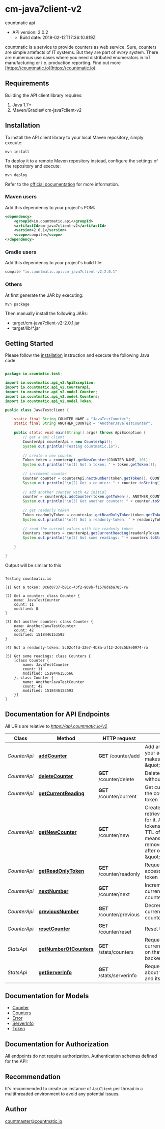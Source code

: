 # cm-java7client-v2

countmatic api
- API version: 2.0.2
  - Build date: 2018-02-12T17:36:10.819Z

countmatic is a service to provide counters as web service. Sure, counters are simple artefacts of IT systems. But they are part of *every* system. There are numerous use cases where you need distributed enumerators in IoT manufacturing or i.e. production reporting.    Find out more [https://countmatic.io](https://countmatic.io).


## Requirements

Building the API client library requires:
1. Java 1.7+
2. Maven/Gradle# cm-java7client-v2


## Installation

To install the API client library to your local Maven repository, simply execute:

```shell
mvn install
```

To deploy it to a remote Maven repository instead, configure the settings of the repository and execute:

```shell
mvn deploy
```

Refer to the [official documentation](https://maven.apache.org/plugins/maven-deploy-plugin/usage.html) for more information.

### Maven users

Add this dependency to your project's POM:

```xml
<dependency>
    <groupId>io.countmatic.api</groupId>
    <artifactId>cm-java7client-v2</artifactId>
    <version>2.0.1</version>
    <scope>compile</scope>
</dependency>
```

### Gradle users

Add this dependency to your project's build file:

```groovy
compile "io.countmatic.api:cm-java7client-v2:2.0.1"
```

### Others

At first generate the JAR by executing:

    mvn package

Then manually install the following JARs:

* target/cm-java7client-v2-2.0.1.jar
* target/lib/*.jar

## Getting Started

Please follow the [installation](#installation) instruction and execute the following Java code:

```java

package io.countmtic.test;

import io.countmatic.api_v2.ApiException;
import io.countmatic.api_v2.CounterApi;
import io.countmatic.api_v2.model.Counter;
import io.countmatic.api_v2.model.Counters;
import io.countmatic.api_v2.model.Token;

public class JavaTestclient {

	static final String COUNTER_NAME = "JavaTestCounter";
	static final String ANOTHER_COUNTER = "AnotherJavaTestCounter";
	
	public static void main(String[] args) throws ApiException {
		// get a api client
		CounterApi counterApi = new CounterApi();
		System.out.println("Testing countmatic.io");
		
		// create a new counter
		Token token = counterApi.getNewCounter(COUNTER_NAME, 10l);
		System.out.println("\n(1) Got a token: " + token.getToken());
		
		// increment counter
		Counter counter = counterApi.nextNumber(token.getToken(), COUNTER_NAME, 1l);
		System.out.println("\n(2) Got a counter: " + counter.toString());		
		
		// add another counter with 42 initial
		counter = counterApi.addCounter(token.getToken(), ANOTHER_COUNTER, 42l);
		System.out.println("\n(3) Got another counter: " + counter.toString());	
		
		// get readonly token
		Token readonlyToken = counterApi.getReadOnlyToken(token.getToken());
		System.out.println("\n(4) Got a readonly-token: " + readonlyToken.getToken());
		
		// read the current values with the readonly token
		Counters counters = counterApi.getCurrentReading(readonlyToken.getToken(), null);
		System.out.println("\n(5) Got some readings: " + counters.toString());	
		
	}

}

```

Output will be similar to this

```

Testing countmatic.io

(1) Got a token: 0c6d0737-b81c-43f2-909b-f1578daba785-rw

(2) Got a counter: class Counter {
    name: JavaTestCounter
    count: 11
    modified: 0
}

(3) Got another counter: class Counter {
    name: AnotherJavaTestCounter
    count: 42
    modified: 1518446153593
}

(4) Got a readonly-token: 5c02c4fd-32e7-4b8a-af12-2c0c5b8e0974-ro

(5) Got some readings: class Counters {
    [class Counter {
        name: JavaTestCounter
        count: 11
        modified: 1518446153566
    }, class Counter {
        name: AnotherJavaTestCounter
        count: 42
        modified: 1518446153593
    }]
}

```
## Documentation for API Endpoints

All URIs are relative to *https://api.countmatic.io/v2*

Class | Method | HTTP request | Description
------------ | ------------- | ------------- | -------------
*CounterApi* | [**addCounter**](docs/CounterApi.md#addCounter) | **GET** /counter/add | Add another counter for your access token, this makes it a so called \&quot;grouptoken\&quot;
*CounterApi* | [**deleteCounter**](docs/CounterApi.md#deleteCounter) | **GET** /counter/delete | Delete that counter without a trace
*CounterApi* | [**getCurrentReading**](docs/CounterApi.md#getCurrentReading) | **GET** /counter/current | Get current reading of the counters for that token
*CounterApi* | [**getNewCounter**](docs/CounterApi.md#getNewCounter) | **GET** /counter/new | Create new counter and retrieve an access token for it. All counters and tokens have a default TTL of one week. That means, that all data is removed automatically after one week of \&quot;uselessness\&quot;.
*CounterApi* | [**getReadOnlyToken**](docs/CounterApi.md#getReadOnlyToken) | **GET** /counter/readonly | Request read-only access token for that token
*CounterApi* | [**nextNumber**](docs/CounterApi.md#nextNumber) | **GET** /counter/next | Increment and get current reading of that counter
*CounterApi* | [**previousNumber**](docs/CounterApi.md#previousNumber) | **GET** /counter/previous | Decrement and get current reading of that counter
*CounterApi* | [**resetCounter**](docs/CounterApi.md#resetCounter) | **GET** /counter/reset | Reset that counter
*StatsApi* | [**getNumberOfCounters**](docs/StatsApi.md#getNumberOfCounters) | **GET** /stats/counters | Request the number of currently open counters on that countmatic backend
*StatsApi* | [**getServerInfo**](docs/StatsApi.md#getServerInfo) | **GET** /stats/serverinfo | Request information about the cm backend and its load


## Documentation for Models

 - [Counter](docs/Counter.md)
 - [Counters](docs/Counters.md)
 - [Error](docs/Error.md)
 - [ServerInfo](docs/ServerInfo.md)
 - [Token](docs/Token.md)


## Documentation for Authorization

All endpoints do not require authorization.
Authentication schemes defined for the API:

## Recommendation

It's recommended to create an instance of `ApiClient` per thread in a multithreaded environment to avoid any potential issues.

## Author

countmaster@countmatic.io

